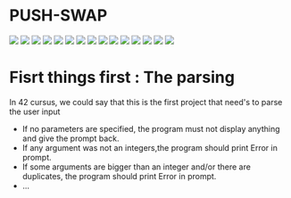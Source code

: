 # PUSH-SWAP
<img src="SUBJECT/PUSH-SWAP-01.jpg"/>
<img src="SUBJECT/PUSH-SWAP-02.jpg"/>
<img src="SUBJECT/PUSH-SWAP-03.jpg"/>
<img src="SUBJECT/PUSH-SWAP-04.jpg"/>
<img src="SUBJECT/PUSH-SWAP-05.jpg"/>
<img src="SUBJECT/PUSH-SWAP-06.jpg"/>
<img src="SUBJECT/PUSH-SWAP-07.jpg"/>
<img src="SUBJECT/PUSH-SWAP-08.jpg"/>
<img src="SUBJECT/PUSH-SWAP-09.jpg"/>
<img src="SUBJECT/PUSH-SWAP-10.jpg"/>
<img src="SUBJECT/PUSH-SWAP-11.jpg"/>
<img src="SUBJECT/PUSH-SWAP-12.jpg"/>
<img src="SUBJECT/PUSH-SWAP-13.jpg"/>
<img src="SUBJECT/PUSH-SWAP-14.jpg"/>
<img src="SUBJECT/PUSH-SWAP-15.jpg"/>
<h1>Fisrt things first : The parsing</h1>
In 42 cursus, we could say that this is the first project that need's to parse the user input
<ul>
  <li>If no parameters are specified, the program must not display anything and give the prompt back.</li>
  <li>If any argument was not an integers,the program should print Error in prompt.</li>
  <li>If some arguments are bigger than an integer and/or there are duplicates, the program should print Error in prompt.</li>
  <li> ... </li>
</ul>
